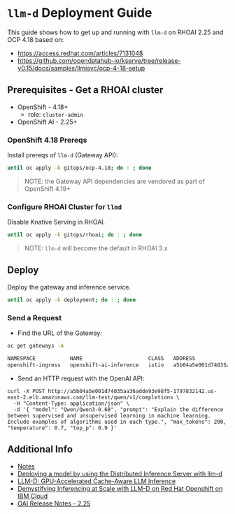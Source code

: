# `llm-d` Deployment Guide

This guide shows how to get up and running with `llm-d` on RHOAI 2.25 and OCP 4.18 based on:
- https://access.redhat.com/articles/7131048
- https://github.com/opendatahub-io/kserve/tree/release-v0.15/docs/samples/llmisvc/ocp-4-18-setup

## Prerequisites - Get a RHOAI cluster

- OpenShift - 4.18+
  - role: `cluster-admin`
- OpenShift AI - 2.25+

### OpenShift 4.18 Prereqs

Install prereqs of `llm-d` (Gateway API):

```sh
until oc apply -k gitops/ocp-4.18; do : ; done
```

> NOTE: the Gateway API dependencies are vendored as part of OpenShift 4.19+

### Configure RHOAI Cluster for `llmd`

Disable Knative Serving in RHOAI. 

```sh
until oc apply -k gitops/rhoai; do : ; done
```

> NOTE: `llm-d` will become the default in RHOAI 3.x

## Deploy

Deploy the gateway and inference service.

```sh
until oc apply -k deployment; do : ; done
```

### Send a Request

- Find the URL of the Gateway:

```sh
oc get gateways -A

NAMESPACE           NAME                     CLASS   ADDRESS                                                                   PROGRAMMED   AGE
openshift-ingress   openshift-ai-inference   istio   a5b04a5e001d74035aa36adde93e98f5-1797832142.us-east-2.elb.amazonaws.com   True         32m
```

- Send an HTTP request with the OpenAI API:

```
curl -X POST http://a5b04a5e001d74035aa36adde93e98f5-1797832142.us-east-2.elb.amazonaws.com/llm-test/qwen/v1/completions \
  -H "Content-Type: application/json" \
  -d '{ "model": "Qwen/Qwen3-0.6B", "prompt": "Explain the difference between supervised and unsupervised learning in machine learning. Include examples of algorithms used in each type.", "max_tokens": 200, "temperature": 0.7, "top_p": 0.9 }'
```

## Additional Info

- [Notes](NOTES.md)
- [Deploying a model by using the Distributed Inference Server with llm-d](https://access.redhat.com/articles/7131048)
- [LLM-D: GPU-Accelerated Cache-Aware LLM Inference](https://github.com/cnuland/hello-chris-llm-d)
- [Demystifying Inferencing at Scale with LLM-D on Red Hat Openshift on IBM Cloud](https://community.ibm.com/community/user/blogs/tyler-lisowski/2025/05/30/ai-demystifying-llmd)
- [OAI Release Notes - 2.25](https://docs.redhat.com/en/documentation/red_hat_openshift_ai_self-managed/2.25/pdf/release_notes/Red_Hat_OpenShift_AI_Self-Managed-2.25-Release_notes-en-US.pdf)
